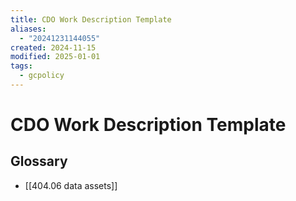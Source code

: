 ```yaml
---
title: CDO Work Description Template
aliases:
  - "20241231144055"
created: 2024-11-15
modified: 2025-01-01
tags:
  - gcpolicy
---
```

# CDO Work Description Template

## Glossary
- [[404.06 data assets]]
